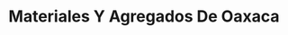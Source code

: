 ---
title: "Materiales Y Agregados De Oaxaca"
url: /santa-maria-coyotepec/materiales-y-agregados-de-oaxaca/
shop: hardware
---